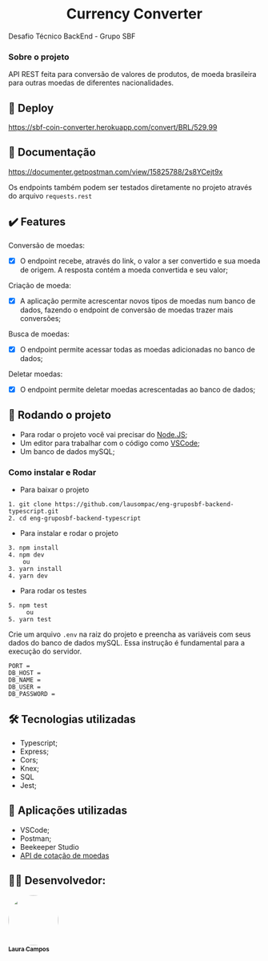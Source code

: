 <h1 align="center"> Currency Converter </h1>

Desafio Técnico BackEnd - Grupo SBF

### Sobre o projeto

API REST feita para conversão de valores de produtos, de moeda brasileira para outras moedas de diferentes nacionalidades. 

## 🚀 Deploy

https://sbf-coin-converter.herokuapp.com/convert/BRL/529.99

## 📄 Documentação

https://documenter.getpostman.com/view/15825788/2s8YCejt9x

Os endpoints também podem ser testados diretamente no projeto através do arquivo ``requests.rest``

## ✔️ Features

Conversão de moedas:
- [x] O endpoint recebe, através do link, o valor a ser convertido e sua moeda de origem. A resposta contém a moeda convertida e seu valor;

Criação de moeda:
- [x] A aplicação permite acrescentar novos tipos de moedas num banco de dados, fazendo o endpoint de conversão de moedas trazer mais conversões;

Busca de moedas:
- [x] O endpoint permite acessar todas as moedas adicionadas no banco de dados;

Deletar moedas:
- [x] O endpoint permite deletar moedas acrescentadas ao banco de dados;

## 🎲 Rodando o projeto

- Para rodar o projeto você vai precisar do [Node.JS](https://nodejs.org/en/download/);
- Um editor para trabalhar com o código como [VSCode](https://code.visualstudio.com/);
- Um banco de dados mySQL;

### Como instalar e Rodar
* Para baixar o projeto
```
1. git clone https://github.com/lausompac/eng-gruposbf-backend-typescript.git
2. cd eng-gruposbf-backend-typescript
```
* Para instalar e rodar o projeto
```
3. npm install
4. npm dev
    ou
3. yarn install
4. yarn dev
```
* Para rodar os testes 
```
5. npm test
     ou
5. yarn test
```

Crie um arquivo ```.env``` na raiz do projeto e preencha as variáveis com seus dados do banco de dados mySQL.
Essa instrução é fundamental para a execução do servidor.

```
PORT = 
DB_HOST = 
DB_NAME = 
DB_USER = 
DB_PASSWORD = 

```

## 🛠 Tecnologias utilizadas

- Typescript;
- Express;
- Cors;
- Knex;
- SQL 
- Jest;

## 🚀 Aplicações utilizadas

- VSCode;
- Postman;
- Beekeeper Studio
- [API de cotação de moedas](https://docs.awesomeapi.com.br/api-de-moedas)

## 👨‍💻 Desenvolvedor:

<a href="https://github.com/lausompac">
 <img style="border-radius: 50%;" src="https://avatars.githubusercontent.com/u/101334115?v=4" width="100px;" alt=""/>
 <br />
 <sub><b>Laura Campos</b></sub></a> <a href="https://github.com/lausompac" title="github"></a>
 <br>
 <br>


